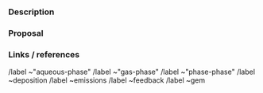 ### Description

<!--(Include problem, use cases, benefits, and/or goals)-->

### Proposal

### Links / references

<!--(choose one of the following labels)-->
/label ~"aqueous-phase"
/label ~"gas-phase"
/label ~"phase-phase"
/label ~deposition
/label ~emissions
/label ~feedback
/label ~gem

